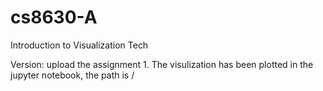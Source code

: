 # cs8630-A
Introduction to Visualization Tech


Version: upload the assignment 1.
The visulization has been plotted in the jupyter notebook, the path is /

